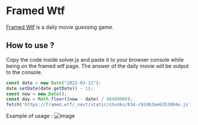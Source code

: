 # Framed Wtf
[Framed Wtf](https://framed.wtf/) is a daily movie guessing game.

## How to use ? 
Copy the code inside solver.js and paste it to your browser console while being on the framed wtf page.
The answer of the daily movie will be output to the console.
```js
const date = new Date("2022-03-12");
date.setDate(date.getDate() - 1);
const now = new Date();
const day = Math.floor((now - date) / 86400000);
fetch('https://framed.wtf/_next/static/chunks/834-c92d63ae6352084e.js').then(response => response.text()).then(content => console.log(content.match(/(?<=title:")([a-zA-Z0-9 :,?\\\-\!&'\./]*)(?=")/g)[day - 1]));
```

Example of usage : 
![image](https://i.imgur.com/3gihjfh.png)
